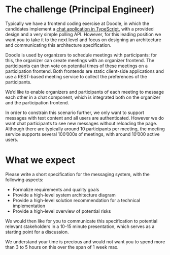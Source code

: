 # The challenge (Principal Engineer)
Typically we have a frontend coding exercise at Doodle, in which the candidates implement a [chat application in TypeScript](https://github.com/DoodleScheduling/hiring-challenges/tree/master/frontend-engineer/), with a provided design and a very simple polling API. However, for this leading position we want you to take it to the next level and focus on designing an architecture and communicating this architecture specification.

Doodle is used by organizers to schedule meetings with participants: for this, the organizer can create meetings with an organizer frontend. The participants can then vote on potential times of these meetings on a participation frontend. Both frontends are static client-side applications and use a REST-based meeting service to collect the preferences of the participants.

We’d like to enable organizers and participants of each meeting to message each other in a chat component, which is integrated both on the organizer and the participation frontend. 

In order to constrain this scenario further, we only want to support messages with text content and all users are authenticated. However we do want chat participants to see new messages without reloading the page. Although there are typically around 10 participants per meeting, the meeting service supports several 100’000s of meetings, with around 10’000 active users.

# What we expect

Please write a short specification for the messaging system, with the following aspects:

- Formalize requirements and quality goals
- Provide a high-level system architecture diagram
- Provide a high-level solution recommendation for a technical implementation
- Provide a high-level overview of potential risks

We would then like for you to communicate this specification to potential relevant stakeholders in a 10-15 minute presentation, which serves as a starting point for a discussion.

We understand your time is precious and would not want you to spend more than 3 to 5 hours on this over the span of 1 week max.

